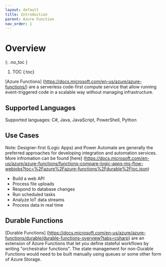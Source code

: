 ```yaml
---
layout: default
title: Introduction
parent: Azure Function
nav_order: 1
---
```


# Overview
{: .no_toc }

1. TOC
{:toc}

[Azure Functions] (https://docs.microsoft.com/en-us/azure/azure-functions/)
are a serverless code-first compute service that allow running 
event-triggered code in a scalable way without managing infrastructure.

## Supported Languages

Supported languages: C#, Java, JavaScript, PowerShell, Python

## Use Cases

Note: Designer-first (Logic Apps) and Power Automate are generally the 
preferred approaches for developing integration and automation services.
More infromation can be found 
[here] (https://docs.microsoft.com/en-us/azure/azure-functions/functions-compare-logic-apps-ms-flow-webjobs?toc=%2Fazure%2Fazure-functions%2Fdurable%2Ftoc.json)

- Build a web API
- Process file uploads
- Respond to database changes
- Run scheduled tasks
- Analyze IoT data streams
- Process data in real time

## Durable Functions

[Durable Functions] (https://docs.microsoft.com/en-us/azure/azure-functions/durable/durable-functions-overview?tabs=csharp) 
are an extension of Azure Functions that let you define 
stateful workflows by writing "orchestrator functions". The state management 
for non-Durable Functions would need to be built manually using queues or 
some other form of Azure Storage. 

